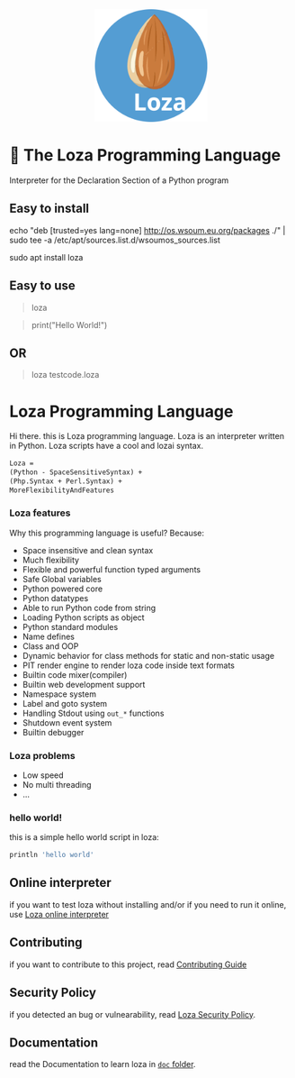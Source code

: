 <div align="center">
  <img width="200" src="logo.svg" alt="Loza" />
</div>

# 🌰 The Loza Programming Language
Interpreter for the Declaration Section of a Python program

## Easy to install
echo "deb [trusted=yes lang=none] http://os.wsoum.eu.org/packages ./" | sudo tee -a /etc/apt/sources.list.d/wsoumos_sources.list

sudo apt install loza
## Easy to use
 > loza 

 > print("Hello World!")

## OR
 > loza testcode.loza


# Loza Programming Language
Hi there. this is Loza programming language. Loza is an interpreter written in Python.
Loza scripts have a cool and lozai syntax.

```
Loza = 
(Python - SpaceSensitiveSyntax) + 
(Php.Syntax + Perl.Syntax) + 
MoreFlexibilityAndFeatures
```

### Loza features
Why this programming language is useful? Because:

- Space insensitive and clean syntax
- Much flexibility
- Flexible and powerful function typed arguments
- Safe Global variables
- Python powered core
- Python datatypes
- Able to run Python code from string
- Loading Python scripts as object
- Python standard modules
- Name defines
- Class and OOP
- Dynamic behavior for class methods for static and non-static usage
- PIT render engine to render loza code inside text formats
- Builtin code mixer(compiler)
- Builtin web development support
- Namespace system
- Label and goto system
- Handling Stdout using `out_*` functions
- Shutdown event system
- Builtin debugger

### Loza problems

- Low speed
- No multi threading
- ...

### hello world!
this is a simple hello world script in loza:

```bash
println 'hello world'
```

## Online interpreter
if you want to test loza without installing and/or if you need to run it online, use [Loza online interpreter](https://github.com/wsoum/loza-online-interpreter)

## Contributing
if you want to contribute to this project, read [Contributing Guide](CONTRIBUTING.md)

## Security Policy
if you detected an bug or vulnearability, read [Loza Security Policy](SECURITY.md).

## Documentation
read the Documentation to learn loza in [`doc` folder](doc).
